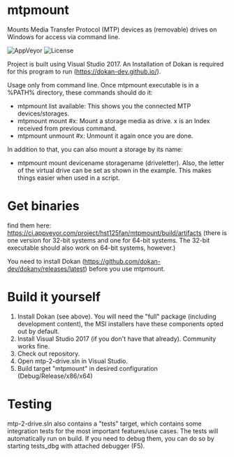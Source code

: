 # mtpmount
Mounts Media Transfer Protocol (MTP) devices as (removable) drives on Windows for access via command line.

![AppVeyor](https://img.shields.io/appveyor/ci/hst125fan/mtpmount?label=CI%26CD&style=plastic&logo=appveyor)
![License](https://img.shields.io/badge/license-WTFPL-brightgreen?style=plastic)

Project is built using Visual Studio 2017. An Installation of Dokan is required for this program to run (https://dokan-dev.github.io/).

Usage only from command line. Once mtpmount executable is in a %PATH% directory, these commands should do it:

- mtpmount list available: This shows you the connected MTP devices/storages.
- mtpmount mount #x: Mount a storage media as drive. x is an Index received from previous command.
- mtpmount unmount #x: Unmount it again once you are done.

In addition to that, you can also mount a storage by its name:
- mtpmount mount devicename storagename (driveletter).
Also, the letter of the virtual drive can be set as shown in the example. This makes things easier when used in a script.


# Get binaries
find them here: https://ci.appveyor.com/project/hst125fan/mtpmount/build/artifacts (there is one version for 32-bit systems and one for 64-bit systems. The 32-bit executable should also work on 64-bit systems, however.)

You need to install Dokan (https://github.com/dokan-dev/dokany/releases/latest) before you use mtpmount.

# Build it yourself
1. Install Dokan (see above). You will need the "full" package (including development content), the MSI installers have these components opted out by default.
2. Install Visual Studio 2017 (if you don't have that already). Community works fine.
3. Check out repository.
4. Open mtp-2-drive.sln in Visual Studio.
5. Build target "mtpmount" in desired configuration (Debug/Release/x86/x64)

# Testing
mtp-2-drive.sln also contains a "tests" target, which contains some integration tests for the most important features/use cases. The tests will automatically run on build. If you need to debug them, you can do so by starting tests_dbg with attached debugger (F5).
